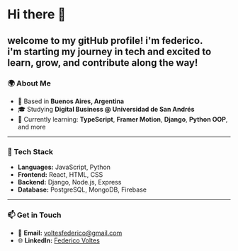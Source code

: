 # Hi there 👋  

welcome to my gitHub profile! i'm federico.  
i'm starting my journey in tech and excited to learn, grow, and contribute along the way!
---

### 🌍 About Me  
- 📍 Based in **Buenos Aires, Argentina**  
- 🎓 Studying **Digital Business @ Universidad de San Andrés**  
- 🍵 Currently learning: **TypeScript**, **Framer Motion**, **Django**, **Python OOP**, and more  

---

### 🧰 Tech Stack  
- **Languages:** JavaScript, Python  
- **Frontend:** React, HTML, CSS  
- **Backend:** Django, Node.js, Express  
- **Database:** PostgreSQL, MongoDB, Firebase  

---

### 📫 Get in Touch  
- 📧 **Email:** voltesfederico@gmail.com  
- 🌐 **LinkedIn:** [Federico Voltes](https://www.linkedin.com/in/federico-voltes/)  
